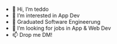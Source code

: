 - 👋 Hi, I’m teddo
- 👀 I’m interested in App Dev
- 🌱 Graduated Software Engineerung
- 💞️ I’m looking for jobs in App & Web Dev
- 📫 Drop me DM!

<!---
tluan95/tluan95 is a ✨ special ✨ repository because its `README.md` (this file) appears on your GitHub profile.
You can click the Preview link to take a look at your changes.
--->
